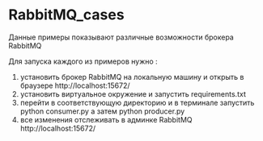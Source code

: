 # RabbitMQ_cases

Данные примеры показывают различные возможности брокера RabbitMQ 

Для запуска каждого из примеров нужно : 
1) установить брокер RabbitMQ на локальную  машину и открыть в браузере http://localhost:15672/
2) установить виртуальное окружение и запустить requirements.txt
3) перейти в соответствующую директорию и в терминале запустить python consumer.py а затем python producer.py 
3) все изменения отслеживать в админке RabbitMQ http://localhost:15672/
